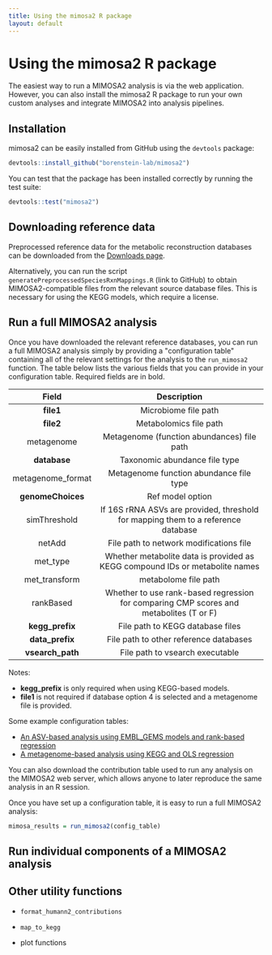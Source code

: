 ```yaml
---
title: Using the mimosa2 R package
layout: default
---
```

# Using the mimosa2 R package

The easiest way to run a MIMOSA2 analysis is via the web application. However, you can also install the mimosa2 R package
 to run your own custom analyses and integrate MIMOSA2 into analysis pipelines.

## Installation

mimosa2 can be easily installed from GitHub using the `devtools` package:

```R
devtools::install_github("borenstein-lab/mimosa2")
``` 

You can test that the package has been installed correctly by running the test suite:

```R
devtools::test("mimosa2")
```

## Downloading reference data

Preprocessed reference data for the metabolic reconstruction databases can be downloaded from the [Downloads page](http://cnoecker.github.io/MIMOSA2shiny/downloads.html). 

Alternatively, you can run the script `generatePreprocessedSpeciesRxnMappings.R` (link to GitHub) to obtain MIMOSA2-compatible files from the relevant source database files. 
This is necessary for using the KEGG models, which require a license.

## Run a full MIMOSA2 analysis

Once you have downloaded the relevant reference databases, you can run a full MIMOSA2 analysis simply by providing a "configuration table" containing all of the relevant settings for the analysis to the `run_mimosa2` function.
The table below lists the various fields that you can provide in your configuration table. Required fields are in bold.

| Field | Description |
|:------:|:----------:|
|**file1** | Microbiome file path |
|**file2** | Metabolomics file path |
|metagenome | Metagenome (function abundances) file path |
|**database** | Taxonomic abundance file type |
|metagenome_format | Metagenome function abundance file type |
|**genomeChoices** | Ref model option |
|simThreshold | If 16S rRNA ASVs are provided, threshold for mapping them to a reference database |
|netAdd | File path to network modifications file |
|met_type | Whether metabolite data is provided as KEGG compound IDs or metabolite names |
|met_transform | metabolome file path |
|rankBased | Whether to use rank-based regression for comparing CMP scores and metabolites (T or F) |
|**kegg_prefix** | File path to KEGG database files|
|**data_prefix** | File path to other reference databases |
|**vsearch_path** | File path to vsearch executable |

Notes: 
- **kegg_prefix** is only required when using KEGG-based models.
- **file1** is not required if database option 4 is selected and a metagenome file is provided.

Some example configuration tables:

- [An ASV-based analysis using EMBL_GEMS models and rank-based regression](link) 
- [A metagenome-based analysis using KEGG and OLS regression](link2)

You can also download the contribution table used to run any analysis on the MIMOSA2 web server, which allows anyone to later reproduce the same analysis in an R session.

Once you have set up a configuration table, it is easy to run a full MIMOSA2 analysis: 

```R
mimosa_results = run_mimosa2(config_table)
```

## Run individual components of a MIMOSA2 analysis

## Other utility functions

- `format_humann2_contributions`

- `map_to_kegg`

- plot functions